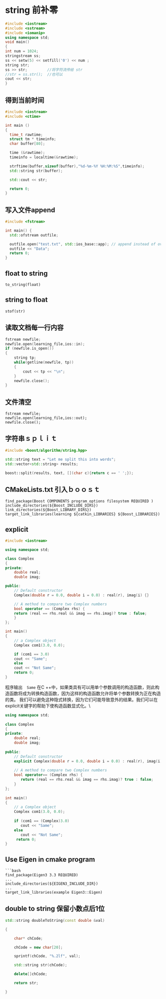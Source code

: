# string 前补零

```cpp
#include <iostream>
#include <sstream>
#include <iomanip>
using namespace std;
void main()
{
int num = 1024;
stringstream ss;
ss << setw(5) << setfill('0') << num ;
string str;
ss >> str;         //将字符流传给 str
//str = ss.str();  //也可以
cout << str;
}
```

## 得到当前时间

```cpp
#include <iostream>
#include <ctime>

int main ()
{
  time_t rawtime;
  struct tm * timeinfo;
  char buffer[80];

  time (&rawtime);
  timeinfo = localtime(&rawtime);

  strftime(buffer,sizeof(buffer),"%d-%m-%Y %H:%M:%S",timeinfo);
  std::string str(buffer);

  std::cout << str;

  return 0;
}
```

## 写入文件append

```cpp
#include <fstream>

int main() {  
  std::ofstream outfile;

  outfile.open("test.txt", std::ios_base::app); // append instead of overwrite
  outfile << "Data"; 
  return 0;
}
```

## float to string

`to_string(float)`

## string to float

`stof(str)`

## 读取文档每一行内容

```cpp
fstream newfile;
newfile.open(learning_file,ios::in);
if (newfile.is_open())
{
    string tp;
    while(getline(newfile, tp))
    {
        cout << tp << "\n";
    }
    newfile.close();
}
```

## 文件清空

```
fstream newfile;
newfile.open(learning_file,ios::out);
newfile.close();
```

## 字符串ｓｐｌｉｔ

```cpp
#include <boost/algorithm/string.hpp>

std::string text = "Let me split this into words";
std::vector<std::string> results;

boost::split(results, text, [](char c){return c == ' ';});
```

## CMakeLists.txt 引入ｂｏｏｓｔ

```
find_package(Boost COMPONENTS program_options filesystem REQUIRED )
include_directories(${Boost_INCLUDE_DIRS})
link_directories(${Boost_LIBRARY_DIRS})
target_link_libraries(learning ${catkin_LIBRARIES} ${Boost_LIBRARIES})
```

## explicit

```cpp
#include <iostream> 

using namespace std; 

class Complex 
{ 
private: 
	double real; 
	double imag; 

public: 
	// Default constructor 
	Complex(double r = 0.0, double i = 0.0) : real(r), imag(i) {} 

	// A method to compare two Complex numbers 
	bool operator == (Complex rhs) { 
	return (real == rhs.real && imag == rhs.imag)? true : false; 
	} 
}; 

int main() 
{ 
	// a Complex object 
	Complex com1(3.0, 0.0); 

	if (com1 == 3.0) 
	cout << "Same"; 
	else
	cout << "Not Same"; 
	return 0; 
} 
```

程序输出　`Same`
在C ++中，如果类具有可以用单个参数调用的构造函数，则此构造函数将成为转换构造函数，因为这样的构造函数允许将单个参数转换为正在构造的类。
我们可以避免这种隐式转换，因为它们可能导致意外的结果。我们可以在explicit关键字的帮助下使构造函数显式化。\

```cpp
using namespace std; 
  
class Complex 
{ 
private: 
    double real; 
    double imag; 
  
public: 
    // Default constructor 
    explicit Complex(double r = 0.0, double i = 0.0) : real(r), imag(i) {} 
  
    // A method to compare two Complex numbers 
    bool operator== (Complex rhs) { 
       return (real == rhs.real && imag == rhs.imag)? true : false; 
    } 
}; 
  
int main() 
{ 
    // a Complex object 
    Complex com1(3.0, 0.0); 
  
    if (com1 == (Complex)3.0) 
       cout << "Same"; 
    else
       cout << "Not Same"; 
     return 0; 
} 
```

## Use Eigen in cmake program

```
```bash
find_package(Eigen3 3.3 REQUIRED)
...
include_directories(${EIGEN3_INCLUDE_DIR})
...
target_link_libraries(example Eigen3::Eigen)
```

## double to string 保留小数点后1位

```cpp
std::string doubleToString(const double &val)

{

    char* chCode;

    chCode = new char[20];

    sprintf(chCode, "%.2lf", val);

    std::string str(chCode);

    delete[]chCode;

    return str;

}
```
